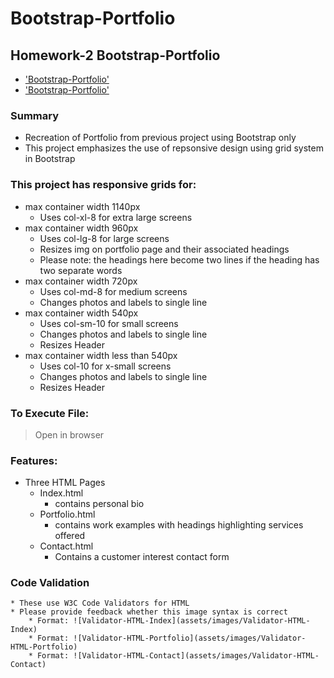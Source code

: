 # Bootstrap-Portfolio
## Homework-2 Bootstrap-Portfolio

* ['Bootstrap-Portfolio'](https://github.com/jamierachael/Bootstrap-Portfolio)
* ['Bootstrap-Portfolio'](https://jamierachael.github.io/Bootstrap-Portfolio/)

### Summary
* Recreation of Portfolio from previous project using Bootstrap only
* This project emphasizes the use of repsonsive design using grid system in Bootstrap

### This project has responsive grids for:
* max container width 1140px
    * Uses col-xl-8 for extra large screens
* max container width 960px 
    * Uses col-lg-8 for large screens
    * Resizes img on portfolio page and their associated headings
    * Please note: the headings here become two lines if the heading has two separate words
* max container width 720px
    * Uses col-md-8 for medium screens
    * Changes photos and labels to single line
 * max container width 540px
    * Uses col-sm-10 for small screens
    * Changes photos and labels to single line
    * Resizes Header
* max container width less than 540px
    * Uses col-10 for x-small screens
    * Changes photos and labels to single line
    * Resizes Header

### To Execute File:
> Open in browser

### Features: 
* Three HTML Pages
    * Index.html
        * contains personal bio
    * Portfolio.html 
        * contains work examples with headings highlighting services offered
    * Contact.html
        * Contains a customer interest contact form

### Code Validation 
    * These use W3C Code Validators for HTML
    * Please provide feedback whether this image syntax is correct
        * Format: ![Validator-HTML-Index](assets/images/Validator-HTML-Index)
        * Format: ![Validator-HTML-Portfolio](assets/images/Validator-HTML-Portfolio)
        * Format: ![Validator-HTML-Contact](assets/images/Validator-HTML-Contact)








